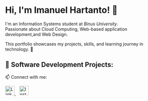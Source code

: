 # Hi, I'm Imanuel Hartanto! 👋

I'm an Information Systems student at *Binus University*.  
Passionate about Cloud Computing,  Web-based application development,and Web Design.  

This portfolio showcases my projects, skills, and learning journey in technology. 🚀

## 🔧 Software Development Projects:


📫 Connect with me:


<p align="left">
  <a href="https://www.linkedin.com/in/imanuel-hartanto-3ba6a1314" target="_blank">
    <img src="https://cdn.jsdelivr.net/gh/devicons/devicon/icons/linkedin/linkedin-original.svg" alt="LinkedIn" width="30" height="30"/>
  </a>
  &nbsp;&nbsp;
  <a href="https://www.instagram.com/eyemnuel/" target="_blank">
    <img src="https://cdn-icons-png.flaticon.com/512/2111/2111463.png" alt="Instagram" width="30" height="30"/>
  </a>
</p>
